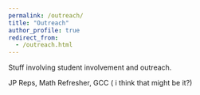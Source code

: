 ```yaml
---
permalink: /outreach/
title: "Outreach"
author_profile: true
redirect_from: 
  - /outreach.html
---
```


Stuff involving student involvement and outreach. 

JP Reps, Math Refresher, GCC ( i think that might be it?) 
